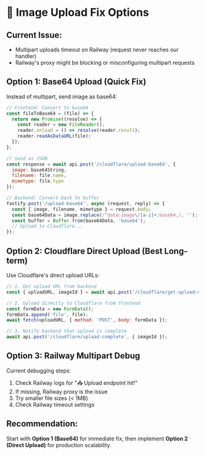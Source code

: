 # 🚨 Image Upload Fix Options

## Current Issue:
- Multipart uploads timeout on Railway (request never reaches our handler)
- Railway's proxy might be blocking or misconfiguring multipart requests

## Option 1: Base64 Upload (Quick Fix)
Instead of multipart, send image as base64:

```javascript
// Frontend: Convert to base64
const fileToBase64 = (file) => {
  return new Promise((resolve) => {
    const reader = new FileReader();
    reader.onload = () => resolve(reader.result);
    reader.readAsDataURL(file);
  });
};

// Send as JSON
const response = await api.post('/cloudflare/upload-base64', {
  image: base64String,
  filename: file.name,
  mimetype: file.type
});
```

```javascript
// Backend: Convert back to buffer
fastify.post('/upload-base64', async (request, reply) => {
  const { image, filename, mimetype } = request.body;
  const base64Data = image.replace(/^data:image\/[a-z]+;base64,/, '');
  const buffer = Buffer.from(base64Data, 'base64');
  // Upload to Cloudflare...
});
```

## Option 2: Cloudflare Direct Upload (Best Long-term)
Use Cloudflare's direct upload URLs:

```javascript
// 1. Get upload URL from backend
const { uploadURL, imageId } = await api.post('/cloudflare/get-upload-url');

// 2. Upload directly to Cloudflare from frontend
const formData = new FormData();
formData.append('file', file);
await fetch(uploadURL, { method: 'POST', body: formData });

// 3. Notify backend that upload is complete
await api.post('/cloudflare/upload-complete', { imageId });
```

## Option 3: Railway Multipart Debug
Current debugging steps:
1. Check Railway logs for "📥 Upload endpoint hit!"
2. If missing, Railway proxy is the issue
3. Try smaller file sizes (< 1MB)
4. Check Railway timeout settings

## Recommendation:
Start with **Option 1 (Base64)** for immediate fix, then implement **Option 2 (Direct Upload)** for production scalability.